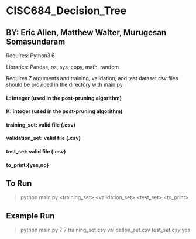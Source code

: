 # CISC684_Decision_Tree
## BY: Eric Allen, Matthew Walter, Murugesan Somasundaram

Requires: Python3.6

Libraries: Pandas, os, sys, copy, math, random

Requires 7 arguments and training, validation, and test dataset csv files should be provided in the directory with main.py


#### L: integer (used in the post-pruning algorithm)
#### K: integer (used in the post-pruning algorithm)
#### training_set: valid file (.csv)
#### validation_set: valid file (.csv)
#### test_set: valid file (.csv)
#### to_print:{yes,no}


## To Run
 > python main.py <L> <K> <training_set> <validation_set> <test_set> <to_print> 
 
## Example Run
 > python main.py 7 7 training_set.csv validation_set.csv test_set.csv yes
